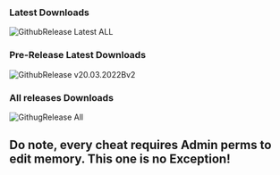 ### Latest Downloads
![GithubRelease Latest ALL](https://img.shields.io/github/downloads/Saniee/ULTRAKILLTrainer/latest/total?style=plastic)

### Pre-Release Latest Downloads
![GithubRelease v20.03.2022Bv2](https://img.shields.io/github/downloads/Saniee/ULTRAKILLTrainer/v20.03.2022Bv2/total)

### All releases Downloads
![GithugRelease All](https://img.shields.io/github/downloads/Saniee/ULTRAKILLTrainer/total)

## Do note, every cheat requires Admin perms to edit memory. This one is no Exception!
